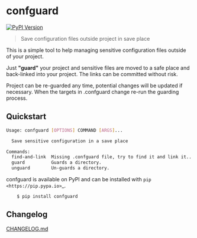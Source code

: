 # confguard

[![PyPI Version][pypi-image]][pypi-url]

> Save configuration files outside project in save place

This is a simple tool to help managing sensitive configuration files outside of your project.

Just **"guard"** your project and sensitive files are moved to a safe place and back-linked
into your project. The links can be committed without risk.

Project can be re-guarded any time, potential changes will be updated if necessary.
When the targets in .confguard change re-run the guarding process.


## Quickstart
```bash
Usage: confguard [OPTIONS] COMMAND [ARGS]...

  Save sensitive configuration in a save place

Commands:
  find-and-link  Missing .confguard file, try to find it and link it...
  guard          Guards a directory.
  unguard        Un-guards a directory.
```

confguard is available on PyPI and can be installed with `pip <https://pip.pypa.io>`_.

```console
    $ pip install confguard
```

## Changelog
[CHANGELOG.md](https://github.com/sysid/confguard/blob/master/CHANGELOG.md)

<!-- Badges -->

[pypi-image]: https://badge.fury.io/py/confguard.svg
[pypi-url]: https://pypi.org/project/confguard/
[build-image]: https://github.com/sysid/confguard/actions/workflows/build.yml/badge.svg
[build-url]: https://github.com/sysid/confguard/actions/workflows/build.yml
[coverage-image]: https://codecov.io/gh/sysid/confguard/branch/master/graph/badge.svg
[coverage-url]: https://codecov.io/gh/sysid/confguard
